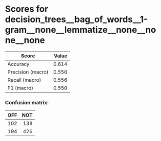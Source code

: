# Scores for decision_trees__bag_of_words__1-gram__none__lemmatize__none__none__none
|      Score      |Value|
|-----------------|----:|
|Accuracy         |0.614|
|Precision (macro)|0.550|
|Recall (macro)   |0.556|
|F1 (macro)       |0.550|

### Confusion matrix:
|OFF|NOT|
|--:|--:|
|102|138|
|194|426|
